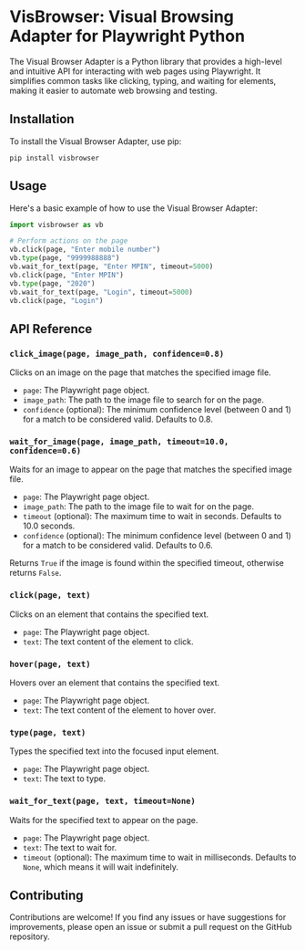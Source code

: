 # VisBrowser: Visual Browsing Adapter for Playwright Python

The Visual Browser Adapter is a Python library that provides a high-level and intuitive API for interacting with web pages using Playwright. It simplifies common tasks like clicking, typing, and waiting for elements, making it easier to automate web browsing and testing.

## Installation

To install the Visual Browser Adapter, use pip:

```
pip install visbrowser
```

## Usage

Here's a basic example of how to use the Visual Browser Adapter:

```python
import visbrowser as vb

# Perform actions on the page
vb.click(page, "Enter mobile number")
vb.type(page, "9999988888")
vb.wait_for_text(page, "Enter MPIN", timeout=5000)
vb.click(page, "Enter MPIN")
vb.type(page, "2020")
vb.wait_for_text(page, "Login", timeout=5000)
vb.click(page, "Login")
```

## API Reference

### `click_image(page, image_path, confidence=0.8)`

Clicks on an image on the page that matches the specified image file.

- `page`: The Playwright page object.
- `image_path`: The path to the image file to search for on the page.
- `confidence` (optional): The minimum confidence level (between 0 and 1) for a match to be considered valid. Defaults to 0.8.

### `wait_for_image(page, image_path, timeout=10.0, confidence=0.6)`

Waits for an image to appear on the page that matches the specified image file.

- `page`: The Playwright page object.
- `image_path`: The path to the image file to wait for on the page.
- `timeout` (optional): The maximum time to wait in seconds. Defaults to 10.0 seconds.
- `confidence` (optional): The minimum confidence level (between 0 and 1) for a match to be considered valid. Defaults to 0.6.

Returns `True` if the image is found within the specified timeout, otherwise returns `False`.

### `click(page, text)`

Clicks on an element that contains the specified text.

- `page`: The Playwright page object.
- `text`: The text content of the element to click.

### `hover(page, text)`

Hovers over an element that contains the specified text.

- `page`: The Playwright page object.
- `text`: The text content of the element to hover over.

### `type(page, text)`

Types the specified text into the focused input element.

- `page`: The Playwright page object.
- `text`: The text to type.

### `wait_for_text(page, text, timeout=None)`

Waits for the specified text to appear on the page.

- `page`: The Playwright page object.
- `text`: The text to wait for.
- `timeout` (optional): The maximum time to wait in milliseconds. Defaults to `None`, which means it will wait indefinitely.

## Contributing

Contributions are welcome! If you find any issues or have suggestions for improvements, please open an issue or submit a pull request on the GitHub repository.
